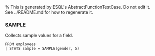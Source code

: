 % This is generated by ESQL's AbstractFunctionTestCase. Do not edit it. See ../README.md for how to regenerate it.

### SAMPLE
Collects sample values for a field.

```esql
FROM employees
| STATS sample = SAMPLE(gender, 5)
```
